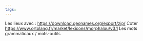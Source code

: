 ```yaml
---
tags:
---
```

Les lieux avec : https://download.geonames.org/export/zip/
Coter https://www.ortolang.fr/market/lexicons/morphalou/v3.1
Les mots grammaticaux / mots-outils